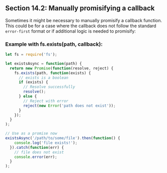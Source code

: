 ## Section 14.2: Manually promisifying a callback

Sometimes it might be necessary to manually promisify a callback function. This could be for a case where 
the callback does not follow the standard `error-first` format or if additional logic is needed to 
promisify:

### Example with fs.exists(path, callback):
```js
let fs = require('fs');

let existsAsync = function(path) {
  return new Promise(function(resolve, reject) {
    fs.exists(path, function(exists) {
      // exists is a boolean
      if (exists) {
        // Resolve successfully
        resolve();
      } else {
        // Reject with error
        reject(new Error('path does not exist'));
      }
    });
  }
);

// Use as a promise now
existsAsync('/path/to/some/file').then(function() {
    console.log('file exists!');
  }).catch(function(err) {
    // file does not exist
    console.error(err);
  }
);
```